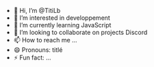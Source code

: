 - 👋 Hi, I’m @TitiLb
- 👀 I’m interested in developpement
- 🌱 I’m currently learning JavaScript
- 💞️ I’m looking to collaborate on projects Discord
- 📫 How to reach me ...
- 😄 Pronouns: titlé
- ⚡ Fun fact: ...

<!---
TitiLb/TitiLb is a ✨ special ✨ repository because its `README.md` (this file) appears on your GitHub profile.
You can click the Preview link to take a look at your changes.
--->
